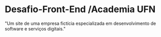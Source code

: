 # Desafio-Front-End /Academia UFN

"Um site de uma empresa fictícia especializada em desenvolvimento de software e serviços digitais."
